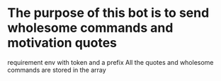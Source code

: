 # The purpose of this bot is to send wholesome commands and motivation quotes
requirement env with token and a prefix
All the quotes and wholesome commands are stored in the array
